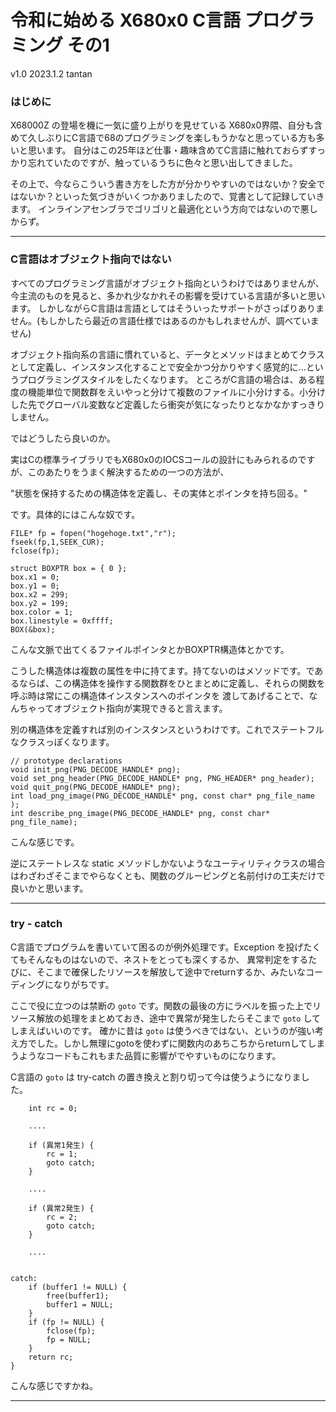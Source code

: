 # 令和に始める X680x0 C言語 プログラミング その1

v1.0 2023.1.2 tantan

### はじめに

X68000Z の登場を機に一気に盛り上がりを見せている X680x0界隈、自分も含めて久しぶりにC言語で68のプログラミングを楽しもうかなと思っている方も多いと思います。
自分はこの25年ほど仕事・趣味含めてC言語に触れておらずすっかり忘れていたのですが、触っているうちに色々と思い出してきました。

その上で、今ならこういう書き方をした方が分かりやすいのではないか？安全ではないか？といった気づきがいくつかありましたので、覚書として記録していきます。
インラインアセンブラでゴリゴリと最適化という方向ではないので悪しからず。

---

### C言語はオブジェクト指向ではない

すべてのプログラミング言語がオブジェクト指向というわけではありませんが、今主流のものを見ると、多かれ少なかれその影響を受けている言語が多いと思います。
しかしながらC言語は言語としてはそういったサポートがさっぱりありません。(もしかしたら最近の言語仕様ではあるのかもしれませんが、調べていません)

オブジェクト指向系の言語に慣れていると、データとメソッドはまとめてクラスとして定義し、インスタンス化することで安全かつ分かりやすく感覚的に...というプログラミングスタイルをしたくなります。
ところがC言語の場合は、ある程度の機能単位で関数群をえいやっと分けて複数のファイルに小分けする。小分けした先でグローバル変数など定義したら衝突が気になったりとなかなかすっきりしません。

ではどうしたら良いのか。

実はCの標準ライブラリでもX680x0のIOCSコールの設計にもみられるのですが、このあたりをうまく解決するための一つの方法が、

"状態を保持するための構造体を定義し、その実体とポインタを持ち回る。"

です。具体的にはこんな奴です。

    FILE* fp = fopen("hogehoge.txt","r");
    fseek(fp,1,SEEK_CUR);
    fclose(fp);

    struct BOXPTR box = { 0 };
    box.x1 = 0;
    box.y1 = 0;
    box.x2 = 299;
    box.y2 = 199;
    box.color = 1;
    box.linestyle = 0xffff;
    BOX(&box);

こんな文脈で出てくるファイルポインタとかBOXPTR構造体とかです。

こうした構造体は複数の属性を中に持てます。持てないのはメソッドです。であるならば、この構造体を操作する関数群をひとまとめに定義し、それらの関数を呼ぶ時は常にこの構造体インスタンスへのポインタを
渡してあげることで、なんちゃってオブジェクト指向が実現できると言えます。

別の構造体を定義すれば別のインスタンスというわけです。これでステートフルなクラスっぽくなります。

    // prototype declarations
    void init_png(PNG_DECODE_HANDLE* png);
    void set_png_header(PNG_DECODE_HANDLE* png, PNG_HEADER* png_header);
    void quit_png(PNG_DECODE_HANDLE* png);
    int load_png_image(PNG_DECODE_HANDLE* png, const char* png_file_name );
    int describe_png_image(PNG_DECODE_HANDLE* png, const char* png_file_name);

こんな感じです。

逆にステートレスな static メソッドしかないようなユーティリティクラスの場合はわざわざそこまでやらなくとも、関数のグルーピングと名前付けの工夫だけで良いかと思います。

---

### try - catch

C言語でプログラムを書いていて困るのが例外処理です。Exception を投げたくてもそんなものはないので、ネストをとっても深くするか、
異常判定をするたびに、そこまで確保したリソースを解放して途中でreturnするか、みたいなコーディングになりがちです。

ここで役に立つのは禁断の `goto` です。関数の最後の方にラベルを振った上でリソース解放の処理をまとめておき、途中で異常が発生したらそこまで `goto` してしまえばいいのです。
確かに昔は `goto` は使うべきではない、というのが強い考え方でした。しかし無理にgotoを使わずに関数内のあちこちからreturnしてしまうようなコードもこれもまた品質に影響がでやすいものになります。

C言語の `goto` は try-catch の置き換えと割り切って今は使うようになりました。

        int rc = 0;

        ....

        if (異常1発生) {
            rc = 1;
            goto catch;
        }
        
        ....
        
        if (異常2発生) {
            rc = 2;
            goto catch;
        }
        
        ....


    catch:
        if (buffer1 != NULL) {
            free(buffer1);
            buffer1 = NULL;
        }
        if (fp != NULL) {
            fclose(fp);
            fp = NULL;
        }
        return rc;
    }

こんな感じですかね。

---



